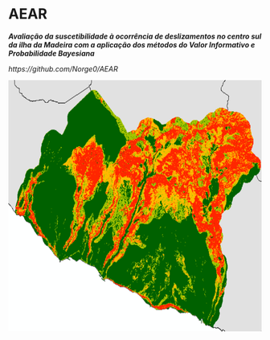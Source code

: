 # AEAR
<B><i>Avaliação da suscetibilidade à ocorrência de deslizamentos no centro sul
da ilha da Madeira com a aplicação dos métodos do Valor Informativo
e Probabilidade Bayesiana</B><br>
<p></p>
https://github.com/Norge0/AEAR
<p></p>
<img src="map_vi.png" alt="image" width="" height="500">
